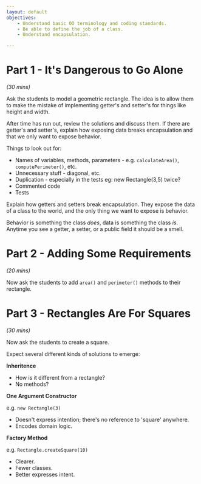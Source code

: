 ```yaml
---
layout: default
objectives:
    - Understand basic OO terminology and coding standards.
    - Be able to define the job of a class.
    - Understand encapsulation.

---
```


Part 1 - It's Dangerous to Go Alone
===================================

*(30 mins)*

Ask the students to model a geometric rectangle. The idea is to allow them to
make the mistake of implementing getter's and setter's for things like height
and width.

After time has run out, review the solutions and discuss them. If there are
getter's and setter's, explain how exposing data breaks encapsulation and that
we only want to expose behavior.

Things to look out for:

* Names of variables, methods, parameters - e.g. `calculateArea()`,
    `computePerimeter()`, etc.
* Unnecessary stuff - diagonal, etc.
* Duplication - especially in the tests eg: new Rectangle(3,5) twice?
* Commented code
* Tests

Explain how getters and setters break encapsulation. They expose the data of a
class to the world, and the only thing we want to expose is behavior.

Behavior is something the class *does*, data is something the class *is*.
Anytime you see a getter, a setter, or a public field it should be a smell.

Part 2 - Adding Some Requirements
=================================

*(20 mins)*

Now ask the students to add `area()` and `perimeter()` methods to their
rectangle.

Part 3 - Rectangles Are For Squares
===================================

*(30 mins)*

Now ask the students to create a square.

Expect several different kinds of solutions to emerge:

**Inheritence**

* How is it different from a rectangle?
* No methods?

**One Argument Constructor**

e.g. `new Rectangle(3)`

* Doesn't express intention; there's no reference to 'square' anywhere.
* Encodes domain logic.

**Factory Method**

e.g. `Rectangle.createSquare(10)`

* Clearer.
* Fewer classes.
* Better expresses intent.

